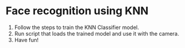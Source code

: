 # Face recognition using KNN

<ol>
    <li>Follow the steps to train the KNN Classifier model.</li>
    <li>Run script that loads the trained model and use it with the camera.</li>
    <li>Have fun!</li>
</ol>